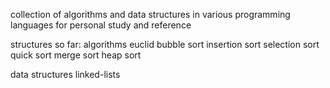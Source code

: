 collection of algorithms and data structures in various programming languages for personal study and reference

structures so far:
algorithms
    euclid
    bubble sort
    insertion sort
    selection sort
    quick sort
    merge sort
    heap sort

data structures
    linked-lists 
    
